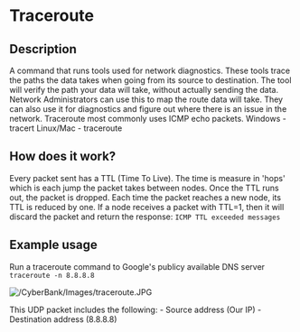 # Traceroute
## Description
A command that runs tools used for network diagnostics.
These tools trace the paths the data takes when going from its source to destination.
The tool will verify the path your data will take, without actually sending the data.
Network Administrators can use this to map the route data will take.
They can also use it for diagnostics and figure out where there is an issue in the network. 
Traceroute most commonly uses ICMP echo packets.
Windows - tracert
Linux/Mac - traceroute

## How does it work?
Every packet sent has a TTL (Time To Live).
The time is measure in 'hops' which is each jump the packet takes between nodes. 
Once the TTL runs out, the packet is dropped.
Each time the packet reaches a new node, its TTL is reduced by one. 
If a node receives a packet with TTL=1, then it will discard the packet and return the response: `ICMP TTL exceeded messages`

## Example usage

Run a traceroute command to Google's publicy available DNS server
`traceroute -n 8.8.8.8`

![/CyberBank/Images/traceroute.JPG](Traceroute)

This UDP packet includes the following:
    - Source address (Our IP)
    - Destination address (8.8.8.8)
